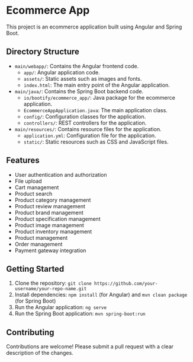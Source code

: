 # Ecommerce App

This project is an ecommerce application built using Angular and Spring Boot.

## Directory Structure

* `main/webapp/`: Contains the Angular frontend code.
    + `app/`: Angular application code.
    + `assets/`: Static assets such as images and fonts.
    + `index.html`: The main entry point of the Angular application.
* `main/java/`: Contains the Spring Boot backend code.
    + `io/bootify/ecommerce_app/`: Java package for the ecommerce application.
    + `EcommerceAppApplication.java`: The main application class.
    + `config/`: Configuration classes for the application.
    + `controllers/`: REST controllers for the application.
* `main/resources/`: Contains resource files for the application.
    + `application.yml`: Configuration file for the application.
    + `static/`: Static resources such as CSS and JavaScript files.

## Features

* User authentication and authorization
* File upload
* Cart management
* Product search
* Product category management
* Product review management
* Product brand management
* Product specification management
* Product image management
* Product inventory management
* Product management
* Order management
* Payment gateway integration

## Getting Started

1. Clone the repository: `git clone https://github.com/your-username/your-repo-name.git`
2. Install dependencies: `npm install` (for Angular) and `mvn clean package` (for Spring Boot)
3. Run the Angular application: `ng serve`
4. Run the Spring Boot application: `mvn spring-boot:run`

## Contributing

Contributions are welcome! Please submit a pull request with a clear description of the changes.

